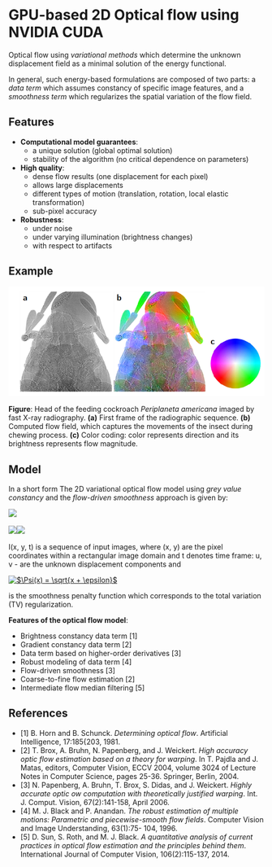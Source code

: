 # GPU-based 2D Optical flow using NVIDIA CUDA

Optical flow using *variational methods* which determine the unknown displacement field as a minimal solution
of the energy functional. 

In general, such energy-based formulations are composed of two
parts: a *data term* which assumes constancy of specific image features, and a *smoothness term* which regularizes the spatial variation of the flow field.

## Features

* **Computational model guarantees**:
   * a unique solution (global optimal solution)
   * stability of the algorithm (no critical dependence on parameters)
* **High quality**:
   * dense flow results (one displacement for each pixel)
   * allows large displacements
   * different types of motion (translation, rotation, local elastic transformation)
   * sub-pixel accuracy
* **Robustness**:
   * under noise
   * under varying illumination (brightness changes) 
   * with respect to artifacts

## Example

![alt text](https://github.com/axruff/cuda-flow2d/raw/master/examples/insect.png "Moving insect")

**Figure**: Head of the feeding cockroach *Periplaneta americana* imaged by fast X-ray radiography. **(a)** First frame of the radiographic sequence. **(b)** Computed flow field, which captures the movements of the insect during chewing process. **(c)** Color coding: color represents direction and its brightness represents flow magnitude.

## Model


In a short form The 2D variational optical flow model using *grey value constancy* and the *flow-driven smoothness* approach is given by:

<img src="https://render.githubusercontent.com/render/math?math=e^{i \pi} = -1">

<img src="https://render.githubusercontent.com/render/math?math=E_{2D}(u,v)&space;=&space;\int_{\Omega_{2}}{|I(x&plus;u,y&plus;v,t&plus;1)&space;-&space;I(x,y,t)|&space;&plus;&space;\alpha&space;\Psi(|\nabla_{2}u|^2&space;&plus;&space;|\nabla_{2}v|^2)&space;\text{d}x&space;\text{d}y}.&space;$$" target="_blank"><img src="https://latex.codecogs.com/gif.latex?$$&space;E_{2D}(u,v)&space;=&space;\int_{\Omega_{2}}{|I(x&plus;u,y&plus;v,t&plus;1)&space;-&space;I(x,y,t)|&space;&plus;&space;\alpha&space;\Psi(|\nabla_{2}u|^2&space;&plus;&space;|\nabla_{2}v|^2)&space;\text{d}x&space;\text{d}y}.&space" >

I(x, y, t) is a sequence of input images, where (x, y) are the pixel coordinates within a rectangular image domain
and t denotes time frame: u, v - are the unknown displacement components and 

<a href="https://www.codecogs.com/eqnedit.php?latex=$\Psi(x)&space;=&space;\sqrt{x&space;&plus;&space;\epsilon}$" target="_blank"><img src="https://latex.codecogs.com/gif.latex?$\Psi(x)&space;=&space;\sqrt{x&space;&plus;&space;\epsilon}$" title="$\Psi(x) = \sqrt{x + \epsilon}$" /></a>

is the smoothness penalty function which corresponds to the total variation (TV) regularization.


**Features of the optical flow model**:
* Brightness constancy data term [1]
* Gradient constancy data term [2]
* Data term based on higher-order derivatives [3]
* Robust modeling of data term [4]
* Flow-driven smoothness [3]
* Coarse-to-fine flow estimation [2]
* Intermediate flow median filtering [5]
 
 
 ## References
 
* [1] B. Horn and B. Schunck. *Determining optical flow*. Artificial Intelligence, 17:185{203, 1981.
* [2] T. Brox, A. Bruhn, N. Papenberg, and J. Weickert. *High accuracy optic flow estimation based on a theory for warping*. In T. Pajdla and J. Matas, editors, Computer Vision, ECCV 2004, volume 3024 of Lecture Notes in Computer Science, pages 25-36. Springer, Berlin, 2004.
* [3] N. Papenberg, A. Bruhn, T. Brox, S. Didas, and J. Weickert. *Highly accurate optic ow computation with theoretically justified warping*. Int. J. Comput. Vision, 67(2):141-158, April 2006.
* [4] M. J. Black and P. Anandan. *The robust estimation of multiple motions: Parametric and piecewise-smooth flow fields*. Computer Vision and Image Understanding, 63(1):75- 104, 1996.
* [5] D. Sun, S. Roth, and M. J. Black. *A quantitative analysis of current practices in optical flow estimation and the principles behind them*. International Journal of Computer Vision, 106(2):115-137, 2014.
